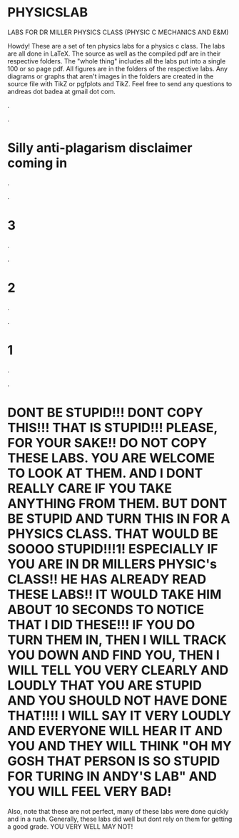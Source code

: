 # PHYSICSLAB

LABS FOR DR MILLER PHYSICS CLASS (PHYSIC C MECHANICS AND E&amp;M)

Howdy!
These are a set of ten physics labs for a physics c class. The labs are all done in LaTeX. The source as well as the compiled pdf are in their respective folders. The "whole thing" includes all the labs put into a single 100 or so page pdf. All figures are in the folders of the respective labs. Any diagrams or graphs that aren't images in the folders are created in the source file with TikZ or pgfplots and TikZ. Feel free to send any questions to andreas dot badea at gmail dot com.


.

.


# Silly anti-plagarism disclaimer coming in

.

.

# 3

.

.

# 2

.

.

# 1

.

.



# DONT BE STUPID!!! DONT COPY THIS!!! THAT IS STUPID!!! PLEASE, FOR YOUR SAKE!! DO NOT COPY THESE LABS. YOU ARE WELCOME TO LOOK AT THEM. AND I DONT REALLY CARE IF YOU TAKE ANYTHING FROM THEM. BUT DONT BE STUPID AND TURN THIS IN FOR A PHYSICS CLASS. THAT WOULD BE SOOOO STUPID!!!1! ESPECIALLY IF YOU ARE IN DR MILLERS PHYSIC's  CLASS!!  HE HAS ALREADY READ THESE LABS!!  IT WOULD TAKE HIM ABOUT 10 SECONDS TO NOTICE THAT I DID THESE!!! IF YOU DO TURN THEM IN, THEN I WILL TRACK YOU DOWN AND FIND YOU, THEN I WILL TELL YOU VERY CLEARLY AND LOUDLY THAT YOU ARE STUPID AND YOU SHOULD NOT HAVE DONE THAT!!!! I WILL SAY IT VERY LOUDLY AND EVERYONE WILL HEAR IT AND YOU AND THEY WILL THINK "OH MY GOSH THAT PERSON IS SO STUPID FOR TURING IN ANDY'S LAB" AND YOU WILL FEEL VERY BAD!

Also, note that these are not perfect, many of these labs were done quickly and in a rush. Generally, these labs did well but dont rely on them for getting a good grade. YOU VERY WELL MAY NOT!
